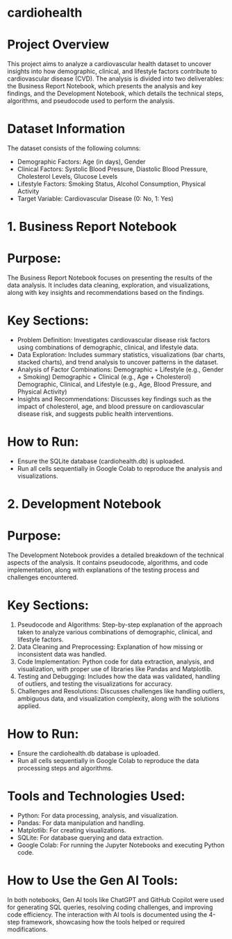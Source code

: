 # cardiohealth
# Project Overview
This project aims to analyze a cardiovascular health dataset to uncover insights into how demographic, clinical, and lifestyle factors contribute to cardiovascular disease (CVD). The analysis is divided into two deliverables: the Business Report Notebook, which presents the analysis and key findings, and the Development Notebook, which details the technical steps, algorithms, and pseudocode used to perform the analysis.

# Dataset Information
The dataset consists of the following columns:
- Demographic Factors: Age (in days), Gender
- Clinical Factors: Systolic Blood Pressure, Diastolic Blood Pressure, Cholesterol Levels, Glucose Levels
- Lifestyle Factors: Smoking Status, Alcohol Consumption, Physical Activity
- Target Variable: Cardiovascular Disease (0: No, 1: Yes)

# 1. Business Report Notebook
# Purpose:
The Business Report Notebook focuses on presenting the results of the data analysis. It includes data cleaning, exploration, and visualizations, along with key insights and recommendations based on the findings.

# Key Sections:
- Problem Definition: Investigates cardiovascular disease risk factors using combinations of demographic, clinical, and lifestyle data.
- Data Exploration: Includes summary statistics, visualizations (bar charts, stacked charts), and trend analysis to uncover patterns in the dataset.
- Analysis of Factor Combinations:
Demographic + Lifestyle (e.g., Gender + Smoking)
Demographic + Clinical (e.g., Age + Cholesterol)
Demographic, Clinical, and Lifestyle (e.g., Age, Blood Pressure, and Physical Activity)
- Insights and Recommendations: Discusses key findings such as the impact of cholesterol, age, and blood pressure on cardiovascular disease risk, and suggests public health interventions.

# How to Run:
- Ensure the SQLite database (cardiohealth.db) is uploaded.
- Run all cells sequentially in Google Colab to reproduce the analysis and visualizations.

# 2. Development Notebook
# Purpose:
The Development Notebook provides a detailed breakdown of the technical aspects of the analysis. It contains pseudocode, algorithms, and code implementation, along with explanations of the testing process and challenges encountered.

# Key Sections:
1. Pseudocode and Algorithms: Step-by-step explanation of the approach taken to analyze various combinations of demographic, clinical, and lifestyle factors.
2. Data Cleaning and Preprocessing: Explanation of how missing or inconsistent data was handled.
3. Code Implementation: Python code for data extraction, analysis, and visualization, with proper use of libraries like Pandas and Matplotlib.
4. Testing and Debugging: Includes how the data was validated, handling of outliers, and testing the visualizations for accuracy.
5. Challenges and Resolutions: Discusses challenges like handling outliers, ambiguous data, and visualization complexity, along with the solutions applied.

# How to Run:
- Ensure the cardiohealth.db database is uploaded.
- Run all cells sequentially in Google Colab to reproduce the data processing steps and algorithms.

# Tools and Technologies Used:
- Python: For data processing, analysis, and visualization.
- Pandas: For data manipulation and handling.
- Matplotlib: For creating visualizations.
- SQLite: For database querying and data extraction.
- Google Colab: For running the Jupyter Notebooks and executing Python code.

# How to Use the Gen AI Tools:
In both notebooks, Gen AI tools like ChatGPT and GitHub Copilot were used for generating SQL queries, resolving coding challenges, and improving code efficiency. The interaction with AI tools is documented using the 4-step framework, showcasing how the tools helped or required modifications.
